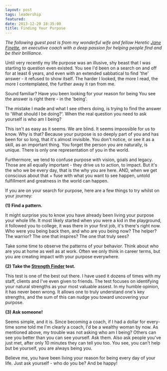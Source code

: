```yaml
---
layout: post
tags: leadership
featured: 
date: 2013-12-20 18:35:00
title: Finding Your Purpose
---
```

_The following guest post is from my wonderful wife and fellow Heretic [Jane Finette](http://janefinette.com/), an executive coach with a deep passion for helping people find and be their brilliance._

Until very recently my life purpose was an illusive, shy beast that I was starting to question even existed. You see I'd been on a search on and off for at least 6 years, and even with an extended sabbatical to find 'the' answer - it refused to show itself. The harder I looked, the more I read, the more I contemplated, the further away it ran from me.

Sound familiar? Have you been looking for your reason for being You see the answer is right there - in the 'being'.

The mistake I made and what I see others doing, is trying to find the answer to 'What should I be doing?'. When the real question you need to ask yourself is who am I being?

This isn't as easy as it seems. We are blind. It seems impossible for us to know. Why is that? Because your purpose is so deeply part of you and has been for so long, that it's almost invisible. You don't notice, or see it as a skill, as an important thing. You forget the person you are naturally, is unique. There is only one representation of you in the world.

Furthermore, we tend to confuse purpose with vision, goals and legacy. Those are all equally important - they drive us to action, to impact. But it's the who we be every day, that is the why you are here. AND, when we get conscious about that + fuse with what you want to see happen, untold fulfillment and greatness in the world can happen.

If you are on your search for purpose, here are a few things to try whilst on your journey:

**(1) Find a pattern.**

It might surprise you to know you have already been living your purpose your whole life. It most likely started when you were a kid in the playground, it followed you to college, it was there in your first job, it's there's right now. Who were you being back then, and who are you being now? The helper? The warrior? The one that inspires? The one that truly sees? 

Take some time to observe the patterns of your behavior. Think about who are you at home as well as at work. Often we only think in career terms, but you are creating impact with your purpose everywhere.

**(2) Take the [Strength Finder](http://strengths.gallup.com/) test.**

This test is one of the best out there. I have used it dozens of times with my staff, clients and I've even given to friends. The test focuses on identifying your natural strengths as your most valuable assest. In my humble opinion, it has never been wrong. It allows one to truly understand one's key strengths, and the sum of this can nudge you toward uncovering your purpose.

**(3) Ask someone!**

Seems simple, and it is. Since becoming a coach, if I had a dollar for every-time some told me I'm clearly a coach, I'd be a wealthy woman by now. As mentioned above, my trouble was not asking who am I being? Others can see you better than you can see yourself. Ask them. Also ask people you've just met, after only 10 minutes they can tell you too. You see, you can't help but be yourself, you are always being you.

Believe me, you have been living your reason for being every day of your life. Just ask yourself - who do you be? And be happy!